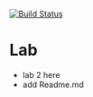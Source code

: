[![Build Status](https://travis-ci.com/tigercat0828/Lab.svg?branch=master)](https://travis-ci.com/tigercat0828/Lab)

# Lab
- lab 2 here
- add Readme.md
